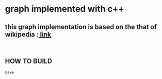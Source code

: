 <h1> graph implemented with c++ </h1>
<h2> this graph implementation is based on the that of wikipedia :<a href=https://en.wikipedia.org/wiki/Graph_(abstract_data_type)> link </a> </h2>
<br />
<h2> <b> HOW TO BUILD </b> </h2>

    make
